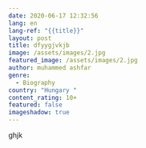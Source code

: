 ```yaml
---
date: 2020-06-17 12:32:56
lang: en
lang-ref: "{{title}}"
layout: post
title: dfyygjvkjb
image: /assets/images/2.jpg
featured_image: /assets/images/2.jpg
author: muhammed ashfar
genre:
  - Biography
country: "Hungary "
content_rating: 10+
featured: false
imageshadow: true
---
```

ghjk